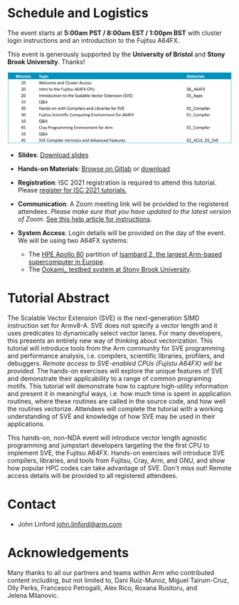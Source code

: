 # Schedule and Logistics

The event starts at **5:00am PST / 8:00am EST / 1:00pm BST** with cluster login 
instructions and an introduction to the Fujitsu A64FX.  

This event is generously supported by the **University of Bristol** and **Stony Brook University**.  Thanks!

![Schedule](/schedule.png)
 
 * **Slides**: [Download slides](/slides.zip)
          
 * **Hands-on Materials**: [Browse on Gitlab](https://gitlab.com/arm-hpc/training/arm-sve-tools/) or [download](https://gitlab.com/arm-hpc/training/arm-sve-tools/-/archive/master/arm-sve-tools-master.tar.gz)

 * **Registration**: ISC 2021 registration is required to attend this tutorial.  Please [register for ISC 2021 tutorials.](https://www.isc-hpc.com/registration-2021.html)

 * **Communication**: A Zoom meeting link will be provided to the registered attendees. *Please make sure that you have updated to the latest version of Zoom.*  [See this help article for instructions](https://support.zoom.us/hc/en-us/articles/201362233-Upgrade-update-to-the-latest-version).

 * **System Access**: Login details will be provided on the day of the event. We will be using two A64FX systems:
   * The [HPE Apollo 80](https://buy.hpe.com/us/en/servers/apollo-systems/apollo-80-system/apollo-80-system/hpe-apollo-80-system/p/1012970957) partition of [Isambard 2, the largest Arm-based supercomputer in Europe](https://insidehpc.com/2020/02/isambard-2-at-uk-met-office-to-be-largest-arm-supercomputer-in-europe/).
   * The [Ookami_ testbed system at Stony Brook University](https://www.stonybrook.edu/commcms/ookami/).


# Tutorial Abstract

The Scalable Vector Extension (SVE) is the next-generation SIMD instruction set 
for Armv8-A. SVE does not specify a vector length and it uses predicates to 
dynamically select vector lanes. For many developers, this presents an entirely 
new way of thinking about vectorization. This tutorial will introduce tools from 
the Arm community for SVE programming and performance analysis, i.e. compilers, 
scientific libraries, profilers, and debuggers. *Remote access to SVE-enabled CPUs 
(Fujistu A64FX) will be provided.* The hands-on exercises will explore the unique 
features of SVE and demonstrate their applicability to a range of common 
programing motifs. This tutorial will demonstrate how to capture high-utility 
information and present it in meaningful ways, i.e. how much time is spent in 
application routines, where these routines are called in the source code, and 
how well the routines vectorize. Attendees will complete the tutorial with a 
working understanding of SVE and knowledge of how SVE may be used in their 
applications.

This hands-on, non-NDA event will introduce vector length agnostic programming 
and jumpstart developers targeting the the first CPU to implement SVE, the 
Fujitsu A64FX.  Hands-on exercises will introduce SVE compilers, libraries, and 
tools from Fujitsu, Cray, Arm, and GNU, and show how popular HPC codes can take 
advantage of SVE.  Don't miss out!  Remote access details will be provided to 
all registered attendees.

# Contact

 * John Linford <john.linford@arm.com>

# Acknowledgements

Many thanks to all our partners and teams within Arm who contributed content including, but not limited to, Dani Ruiz-Munoz, Miguel Tairum-Cruz, Olly Perks, Francesco Petrogalli, Alex Rico, Roxana Rusitoru, and Jelena Milanovic.

